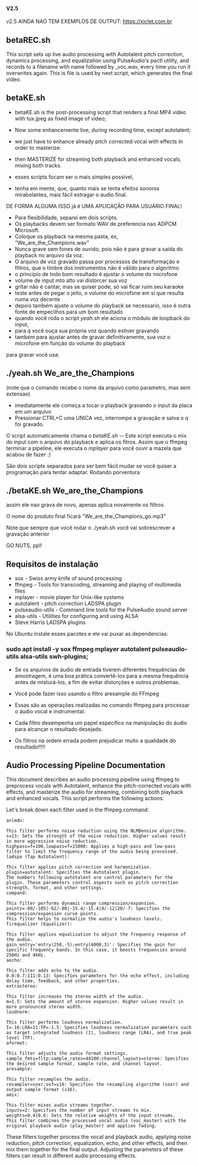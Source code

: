 #### V2.5
v2.5 AINDA NAO TEM EXEMPLOS DE OUTPUT: https://xiclet.com.br

## betaREC.sh
This script sets up live audio processing with Autotalent pitch correction, dynamics processing, and equalization using PulseAudio's pactl utility,
and records to a filename with name followed by _voc.wav, every time you run it overwrites again. This is file is used by next script, which generates the final video.

## betaKE.sh

* betaKE.sh is the post-processing script that renders a final MP4 video with tux.jpeg as fixed image of video;
* Now some enhancemente live, during recording time, except autotalent;
* we just have to enhance already pitch corrected vocal with effects in order to masterize:
* then MASTERIZE for streaming both playback and enhanced vocals, mixing both tracks.

 * esses scripts focam ser o mais simples possível,
 * tenha em mente, que, quanto mais se tenta efeitos sonoros mirabolantes, mais fácil estragar o audio final. 

DE FORMA ALGUMA ISSO já é UMA APLICAÇÃO PARA USUÁRIO FINAL!

* Para flexibilidade, separei em dois scripts. 
* Os playbacks devem ser formato WAV de preferencia nao ADPCM Microsoft.
* Coloque os playback na mesma pasta, ex, "We_are_the_Champions.wav"
* Nunca grave sem fones de ouvido, pois não é para gravar a saída do playback no arquivo da voz.
* O arquivo de voz gravado passa por processos de transformação e filtros, que o timbre dos instrumentos não é válido para o algoritmo.
* o princípio de todo bom resultado é ajustar o volume do microfone
* volume de input mto alto vai distorcer sua voz
* gritar não é cantar, mas se quiser pode, só vai ficar ruim seu karaoke
* teste antes de pegar o  jeito, o volume do microfone em si que resulta numa voz decente
* depois também ajuste o volume do playback se necessario, isso é outra fonte de empecilhos para um bom resultado
* quando você roda o script *yeah.sh* ele aciona o módulo de loopback do input,
* para q você ouça sua própria voz quando estiver gravando
* também para ajustar antes de gravar definitivamente, sua voz o microfone em função do volume do playback

para gravar você usa: 

## ./yeah.sh  We_are_the_Champions 

(note que o comando recebe o nome da arquivo como parametro, mas sem extensao)

* imediatamente ele começa a tocar o playback gravando o input da placa em um arquivo
* Pressionar CTRL+C uma UNICA vez, interrompe a gravação e salva o q foi gravado.

O script automaticamente chama o *betaKE.sh* -- Este script executa o mix do input com o arquivo do playback e aplica os fitros.
Assim que o ffmpeg terminar a pipeline, ele executa o *mplayer* para você ouvir a mazela que acabou de fazer :)

São dois scripts separados para ser bem fácil mudar se você quiser a programação para tentar adaptar.
Rodando porventura 

## ./betaKE.sh  We_are_the_Champions 

assim ele nao grava de novo, apenas aplica novamente os filtros

O nome do produto final ficará  "We_are_the_Champions_go.mp3"

Note que sempre que você rodar o ./yeah.sh você vai sobrescrever a gravação anterior

GO NUTS, ppl!

## Requisitos de instalação

* sox - Swiss army knife of sound processing
* ffmpeg - Tools for transcoding, streaming and playing of multimedia files
* mplayer - movie player for Unix-like systems
* autotalent -  pitch correction LADSPA plugin
* pulseaudio-utils - Command line tools for the PulseAudio sound server
* alsa-utils - Utilities for configuring and using ALSA
* Steve Harris LADSPA plugins

No Ubuntu instale esses pacotes e ele vai puxar as dependencias: 

### sudo apt install -y sox ffmpeg mplayer autotalent pulseaudio-utils alsa-utils swh-plugins;

* Se os arquivos de áudio de entrada tiverem diferentes frequências de amostragem, é uma boa prática convertê-los para a mesma frequência antes de misturá-los, a fim de evitar distorções e outros problemas.
* Você pode fazer isso usando o filtro aresample do FFmpeg
 
* Essas são as operações realizadas no comando ffmpeg para processar o áudio vocal e instrumental. 
* Cada filtro desempenha um papel específico na manipulação do áudio para alcançar o resultado desejado.
* Os filtros na ordem errada podem prejudicar muito a qualidade do resultado!!!!!

## Audio Processing Pipeline Documentation
This document describes an audio processing pipeline using ffmpeg to preprocess vocals with Autotalent, enhance the pitch-corrected vocals with effects, and masterize the audio for streaming, combining both playback and enhanced vocals.
This script performs the following actions:

Let's break down each filter used in the ffmpeg command:

```
anlmdn:

This filter performs noise reduction using the NLMDenoise algorithm.
s=13: Sets the strength of the noise reduction. Higher values result in more aggressive noise reduction.
highpass=f=100,lowpass=f=15000: Applies a high-pass and low-pass filter to limit the frequency range of the audio being processed.
ladspa (Tap Autotalent):

This filter applies pitch correction and harmonization.
plugin=autotalent: Specifies the Autotalent plugin.
The numbers following autotalent are control parameters for the plugin. These parameters control aspects such as pitch correction strength, format, and other settings.
compand:

This filter performs dynamic range compression/expansion.
points=-80/-105|-62/-80|-15.4/-15.4|0/-12|20/-7: Specifies the compression/expansion curve points.
This filter helps to normalize the audio's loudness levels.
firequalizer (Equalizer):

This filter applies equalization to adjust the frequency response of the audio.
gain_entry='entry(250,-5);entry(4000,3)': Specifies the gain for specific frequency bands. In this case, it boosts frequencies around 250Hz and 4kHz.
aecho:

This filter adds echo to the audio.
0.8:0.7:111:0.13: Specifies parameters for the echo effect, including delay time, feedback, and other properties.
extrastereo:

This filter increases the stereo width of the audio.
m=1.5: Sets the amount of stereo expansion. Higher values result in more pronounced stereo width.
loudnorm:

This filter performs loudness normalization.
I=-16:LRA=11:TP=-1.5: Specifies loudness normalization parameters such as target integrated loudness (I), loudness range (LRA), and true peak level (TP).
aformat:

This filter adjusts the audio format settings.
sample_fmts=fltp:sample_rates=44100:channel_layouts=stereo: Specifies the desired sample format, sample rate, and channel layout.
aresample:

This filter resamples the audio.
resampler=soxr:osf=s16: Specifies the resampling algorithm (soxr) and output sample format (s16).
amix:

This filter mixes audio streams together.
inputs=2: Specifies the number of input streams to mix.
weights=0.4|0.6: Sets the relative weights of the input streams.
This filter combines the processed vocal audio (voc_master) with the original playback audio (play_master) and applies fading.
```

These filters together process the vocal and playback audio, applying noise reduction, pitch correction, equalization, echo, and other effects, and then mix them together for the final output. Adjusting the parameters of these filters can result in different audio processing effects.
